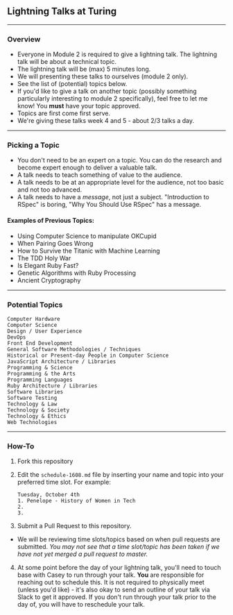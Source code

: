 ## Lightning Talks at Turing 

---

### Overview
* Everyone in Module 2 is required to give a lightning talk. The lightning talk will be about a technical topic.
* The lightning talk will be (max) 5 minutes long.
* We will presenting these talks to ourselves (module 2 only).
* See the list of (potential) topics below.
* If you'd like to give a talk on another topic (possibly something particularly interesting to module 2 specifically), feel free to let me know! You **must** have your topic approved.
* Topics are first come first serve.
* We're giving these talks week 4 and 5 - about 2/3 talks a day.

---

### Picking a Topic

* You don't need to be an expert on a topic. You can do the research and become expert enough to deliver a valuable talk.
* A talk needs to teach something of value to the audience.
* A talk needs to be at an appropriate level for the audience, not too basic and not too advanced.
* A talk needs to have a *message*, not just a subject. "Introduction to RSpec" is boring, "Why You Should Use RSpec" has a message.

#### Examples of Previous Topics: 

* Using Computer Science to manipulate OKCupid
* When Pairing Goes Wrong
* How to Survive the Titanic with Machine Learning
* The TDD Holy War
* Is Elegant Ruby Fast?
* Genetic Algorithms with Ruby Processing
* Ancient Cryptography

---

### Potential Topics
	Computer Hardware
	Computer Science
	Design / User Experience
	DevOps
	Front End Development
	General Software Methodologies / Techniques
	Historical or Present-day People in Computer Science
	JavaScript Architecture / Libraries
	Programming & Science
	Programming & the Arts
	Programming Languages
	Ruby Architecture / Libraries
	Software Libraries
	Software Testing
	Technology & Law
	Technology & Society
	Technology & Ethics
	Web Technologies

---

### How-To

1. Fork this repository
2. Edit the `schedule-1608.md` file by inserting your name and topic into your preferred time slot. For example:

	```
	Tuesday, October 4th
	1. Penelope - History of Women in Tech
	2.
	3. 
	```

3. Submit a Pull Request to this repository.

* We will be reviewing time slots/topics based on when pull requests are submitted. *You may not see that a time slot/topic has been taken if we have not yet merged a pull request to master.*

4. At some point before the day of your lightning talk, you'll need to touch base with Casey to run through your talk. **You** are responsible for reaching out to schedule this. It is not required to physically meet (unless you'd like) - it's also okay to send an outline of your talk via Slack to get it approved. If you don't run through your talk prior to the day of, you will have to reschedule your talk.
 
